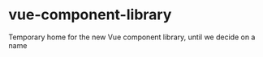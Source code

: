 # vue-component-library
Temporary home for the new Vue component library, until we decide on a name
